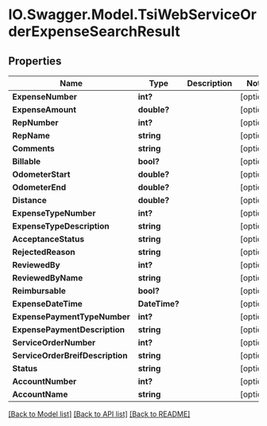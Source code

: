# IO.Swagger.Model.TsiWebServiceOrderExpenseSearchResult
## Properties

Name | Type | Description | Notes
------------ | ------------- | ------------- | -------------
**ExpenseNumber** | **int?** |  | [optional] 
**ExpenseAmount** | **double?** |  | [optional] 
**RepNumber** | **int?** |  | [optional] 
**RepName** | **string** |  | [optional] 
**Comments** | **string** |  | [optional] 
**Billable** | **bool?** |  | [optional] 
**OdometerStart** | **double?** |  | [optional] 
**OdometerEnd** | **double?** |  | [optional] 
**Distance** | **double?** |  | [optional] 
**ExpenseTypeNumber** | **int?** |  | [optional] 
**ExpenseTypeDescription** | **string** |  | [optional] 
**AcceptanceStatus** | **string** |  | [optional] 
**RejectedReason** | **string** |  | [optional] 
**ReviewedBy** | **int?** |  | [optional] 
**ReviewedByName** | **string** |  | [optional] 
**Reimbursable** | **bool?** |  | [optional] 
**ExpenseDateTime** | **DateTime?** |  | [optional] 
**ExpensePaymentTypeNumber** | **int?** |  | [optional] 
**ExpensePaymentDescription** | **string** |  | [optional] 
**ServiceOrderNumber** | **int?** |  | [optional] 
**ServiceOrderBreifDescription** | **string** |  | [optional] 
**Status** | **string** |  | [optional] 
**AccountNumber** | **int?** |  | [optional] 
**AccountName** | **string** |  | [optional] 

[[Back to Model list]](../README.md#documentation-for-models) [[Back to API list]](../README.md#documentation-for-api-endpoints) [[Back to README]](../README.md)


